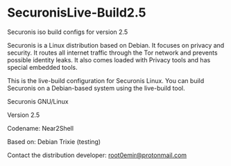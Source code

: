 # SecuronisLive-Build2.5
Securonis iso build configs for version 2.5

Securonis is a Linux distribution based on Debian. It focuses on privacy and security. It routes all internet traffic through the Tor network and prevents possible identity leaks. It also comes loaded with Privacy tools and has special embedded tools.

This is the live-build configuration for Securonis Linux. You can build Securonis on a Debian-based system using the live-build tool.

Securonis GNU/Linux

Version 2.5

Codename: Near2Shell

Based on: Debian Trixie (testing)

Contact the distribution developer: root0emir@protonmail.com
